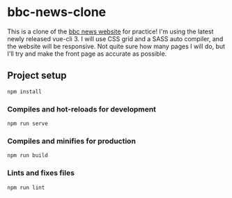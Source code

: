 # bbc-news-clone

This is a clone of the [bbc news website](https://www.bbc.co.uk/news) for practice! I'm using the latest newly released vue-cli 3. I will use CSS grid and a SASS auto compiler, and the website will be responsive. Not quite sure how many pages I will do, but I'll try and make the front page as accurate as possible.

## Project setup

```
npm install
```

### Compiles and hot-reloads for development

```
npm run serve
```

### Compiles and minifies for production

```
npm run build
```

### Lints and fixes files

```
npm run lint
```
